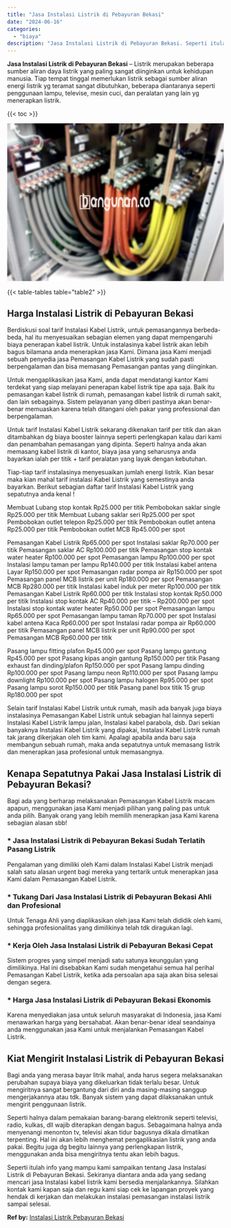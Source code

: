 ```yaml
---
title: "Jasa Instalasi Listrik di Pebayuran Bekasi"
date: "2024-06-16"
categories: 
  - "biaya"
description: "Jasa Instalasi Listrik di Pebayuran Bekasi. Seperti itulah info yang mampu kami sampaikan tentang Jasa Instalasi Listrik di Pebayuran Bekasi. Sekiranya diant..."
---
```


**Jasa Instalasi Listrik di Pebayuran Bekasi** – Listrik merupakan beberapa sumber aliran daya listrik yang paling sangat diinginkan untuk kehidupan manusia. Tiap tempat tinggal memerlukan listrik sebagai sumber aliran energi listrik yg teramat sangat dibutuhkan, beberapa diantaranya seperti penggunaan lampu, televise, mesin cuci, dan peralatan yang lain yg menerapkan listrik.

{{< toc >}}

![Jasa Instalasi Listrik di Pebayuran Bekasi](/images/instalasi-listrik-murah21.png)

{{< table-tables table="table2" >}}

## Harga Instalasi Listrik di Pebayuran Bekasi

Berdiskusi soal tarif Instalasi Kabel Listrik, untuk pemasangannya berbeda-beda, hal itu menyesuaikan sebagian elemen yang dapat mempengaruhi biaya penerapan kabel listrik. Untuk instalasinya kabel listrik akan lebih bagus bilamana anda menerapkan jasa Kami. Dimana jasa Kami menjadi sebuah penyedia jasa Pemasangan Kabel Listrik yang sudah pasti berpengalaman dan bisa memasang Pemasangan pantas yang diinginkan.

Untuk mengaplikasikan jasa Kami, anda dapat mendatangi kantor Kami terdekat yang siap melayani penerapan kabel listrik tipe apa saja. Baik itu pemasangan kabel listrik di rumah, pemasangan kabel listrik di rumah sakit, dan lain sebagainya. Sistem pelayanan yang diberi pastinya akan benar-benar memuaskan karena telah ditangani oleh pakar yang professional dan berpengalaman.

Untuk tarif Instalasi Kabel Listrik sekarang dikenakan tarif per titik dan akan ditambahkan dg biaya booster lainnya seperti perlengkapan kalau dari kami dan penambahan pemasangan yang dipinta. Seperti halnya anda akan memasang kabel listrik di kantor, biaya jasa yang seharusnya anda bayarkan ialah per titik + tarif peralatan yang layak dengan kebutuhan.

Tiap-tiap tarif instalasinya menyesuaikan jumlah energi listrik. Kian besar maka kian mahal tarif instalasi Kabel Listrik yang semestinya anda bayarkan. Berikut sebagian daftar tarif Instalasi Kabel Listrik yang sepatutnya anda kenal !

Membuat Lubang stop kontak Rp25.000 per titik Pembobokan saklar single Rp25.000 per titik Membuat Lubang saklar seri Rp25.000 per spot Pembobokan outlet telepon Rp25.000 per titik Pembobokan outlet antena Rp25.000 per titik Pembobokan outlet MCB Rp45.000 per spot

Pemasangan Kabel Listrik Rp65.000 per spot Instalasi saklar Rp70.000 per titik Pemasangan saklar AC Rp100.000 per titik Pemasangan stop kontak water heater Rp100.000 per spot Pemasangan lampu Rp100.000 per spot Instalasi lampu taman per lampu Rp140.000 per titik Instalasi kabel antena Layar Rp150.000 per spot Pemasangan radar pompa air Rp150.000 per spot Pemasangan panel MCB listrik per unit Rp180.000 per spot Pemasangan MCB Rp280.000 per titik Instalasi kabel induk per meter Rp100.000 per titik Pemasangan Kabel Listrik Rp60.000 per titik Instalasi stop kontak Rp50.000 per titik Instalasi stop kontak AC Rp40.000 per titik – Rp200.000 per spot Instalasi stop kontak water heater Rp50.000 per spot Pemasangan lampu Rp65.000 per spot Pemasangan lampu taman Rp70.000 per spot Instalasi kabel antena Kaca Rp60.000 per spot Instalasi radar pompa air Rp60.000 per titik Pemasangan panel MCB listrik per unit Rp90.000 per spot Pemasangan MCB Rp60.000 per titik

Pasang lampu fitting plafon Rp45.000 per spot Pasang lampu gantung Rp45.000 per spot Pasang kipas angin gantung Rp150.000 per titik Pasang exhaust fan dinding/plafon Rp150.000 per spot Pasang lampu dinding Rp100.000 per spot Pasang lampu neon Rp110.000 per spot Pasang lampu downlight Rp100.000 per spot Pasang lampu halogen Rp95.000 per spot Pasang lampu sorot Rp150.000 per titik Pasang panel box titik 15 grup Rp180.000 per spot

Selain tarif Instalasi Kabel Listrik untuk rumah, masih ada banyak juga biaya instalasinya Pemasangan Kabel Listrik untuk sebagian hal lainnya seperti Instalasi Kabel Listrik lampu jalan, Instalasi kabel parabola, dsb. Dari sekian banyaknya Instalasi Kabel Listrik yang dipakai, Instalasi Kabel Listrik rumah tak jarang dikerjakan oleh tim kami. Apalagi apabila anda baru saja membangun sebuah rumah, maka anda sepatutnya untuk memasang listrik dan menerapkan jasa profesional untuk memasangnya.

## Kenapa Sepatutnya Pakai Jasa Instalasi Listrik di Pebayuran Bekasi?

Bagi ada yang berharap melaksanakan Pemasangan Kabel Listrik macam apapun, menggunakan jasa Kami menjadi pilihan yang paling pas untuk anda pilih. Banyak orang yang lebih memilih menerapkan jasa Kami karena sebagian alasan sbb!

### \* Jasa Instalasi Listrik di Pebayuran Bekasi Sudah Terlatih Pasang Listrik

Pengalaman yang dimiliki oleh Kami dalam Instalasi Kabel Listrik menjadi salah satu alasan urgent bagi mereka yang tertarik untuk menerapkan jasa Kami dalam Pemasangan Kabel Listrik.

### \* Tukang Dari Jasa Instalasi Listrik di Pebayuran Bekasi Ahli dan Profesional

Untuk Tenaga Ahli yang diaplikasikan oleh jasa Kami telah dididik oleh kami, sehingga profesionalitas yang dimilikinya telah tdk diragukan lagi.

### \* Kerja Oleh Jasa Instalasi Listrik di Pebayuran Bekasi Cepat

Sistem progres yang simpel menjadi satu satunya keunggulan yang dimilikinya. Hal ini disebabkan Kami sudah mengetahui semua hal perihal Pemasangan Kabel Listrik, ketika ada persoalan apa saja akan bisa selesai dengan segera.

### \* Harga Jasa Instalasi Listrik di Pebayuran Bekasi Ekonomis

Karena menyediakan jasa untuk seluruh masyarakat di Indonesia, jasa Kami menawarkan harga yang bersahabat. Akan benar-benar ideal seandainya anda menggunakan jasa Kami untuk menjalankan Pemasangan Kabel Listrik.

## Kiat Mengirit Instalasi Listrik di Pebayuran Bekasi


Bagi anda yang merasa bayar litrik mahal, anda harus segera melaksanakan perubahan supaya biaya yang dikeluarkan tidak terlalu besar. Untuk mengiritnya sangat bergantung dari diri anda masing-masing sanggup mengerjakannya atau tdk. Banyak sistem yang dapat dilaksanakan untuk mengirit penggunaan listrik.

Seperti halnya dalam pemakaian barang-barang elektronik seperti televisi, radio, kulkas, dll wajib diterapkan dengan bagus. Sebagaimana halnya anda menyenangi menonton tv, televisi akan tidur bagusnya dikala dimatikan terpenting. Hal ini akan lebih menghemat pengaplikasian listrik yang anda pakai. Begitu juga dg begitu lainnya yang perlengkapan listrik, menggunakan anda bisa mengiritnya tentu akan lebih bagus.

Seperti itulah info yang mampu kami sampaikan tentang Jasa Instalasi Listrik di Pebayuran Bekasi. Sekiranya diantara anda ada yang sedang mencari jasa Instalasi kabel listrik kami bersedia menjalankannya. Silahkan kontak kami kapan saja dan regu kami siap cek ke lapangan proyek yang hendak di kerjakan dan melakukan instalasi pemasangan instalasi listrik sampai selesai.

**Ref by:** [Instalasi Listrik Pebayuran Bekasi](https://id.wikipedia.org/wiki/Instalasi)
